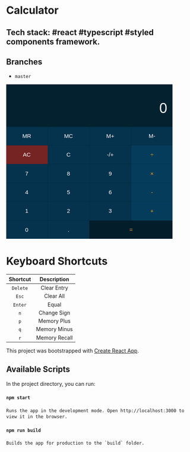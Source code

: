 # Calculator

## Tech stack: #react #typescript #styled components framework.

## Branches
* `master`

![calculator-front-end](/src/screenshots/screenshot.png?raw=true "images")

# Keyboard Shortcuts

| Shortcut             | Description       |
|:-------------------: |:-----------------:|
| <code>Delete</code>  |  Clear Entry      |
| <code>Esc</code>     |  Clear All        |
| <code>Enter</code>   |  Equal            |
| <code>n</code>       |  Change Sign      |
| <code>p</code>       |  Memory Plus      |
| <code>q</code>       |  Memory Minus     |
| <code>r</code>       |  Memory Recall    |

This project was bootstrapped with [Create React App](https://github.com/facebook/create-react-app).

## Available Scripts

In the project directory, you can run:

#### `npm start`

```
Runs the app in the development mode. Open http://localhost:3000 to view it in the browser.

```

#### `npm run build`

```
Builds the app for production to the `build` folder.

```